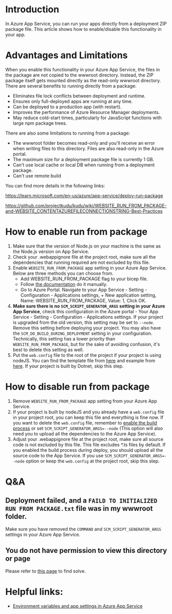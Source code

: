 # Introduction
In Azure App Service, you can run your apps directly from a deployment ZIP package file. This article shows how to enable/disable this functionality in your app.

# Advantages and Limitations
When you enable this functionality in your Azure App Service, the files in the package are not copied to the wwwroot directory. Instead, the ZIP package itself gets mounted directly as the read-only wwwroot directory. There are several benefits to running directly from a package:

* Eliminates file lock conflicts between deployment and runtime.
* Ensures only full-deployed apps are running at any time.
* Can be deployed to a production app (with restart).
* Improves the performance of Azure Resource Manager deployments.
* May reduce cold-start times, particularly for JavaScript functions with large npm package trees.

There are also some limitations to running from a package:
* The wwwroot folder becomes read-only and you'll receive an error when writing files to this directory. Files are also read-only in the Azure portal.
* The maximum size for a deployment package file is currently 1 GB.
* Can't use local cache or local DB when running from a deployment package.
* Can't use remote build

You can find more details in the following links:

https://learn.microsoft.com/en-us/azure/app-service/deploy-run-package

https://github.com/projectkudu/kudu/wiki/WEBSITE_RUN_FROM_PACKAGE-and-WEBSITE_CONTENTAZUREFILECONNECTIONSTRING-Best-Practices

# How to enable run from package
1. Make sure that the version of Node.js on your machine is the same as the Node.js version on App Service.
1. Check your .webappignore file at the project root, make sure all the dependencies that running required are not excluded by this file.
1. Enable `WEBSITE_RUN_FROM_PACKAGE` app setting in your Azure App Service. Below are three methods you can choose from.
   * Add WEBSITE_RUN_FROM_PACKAGE flag to your bicep file.
   * Follow [the documentation](https://learn.microsoft.com/en-us/azure/app-service/deploy-run-package#enable-running-from-package) do it manually.
   * Go to Azure Portal. Navigate to your App Service - Setting - Configuration - Applications settings, + New application setting, Name: WEBSITE_RUN_FROM_PACKAGE, Value: 1, Click OK.
1. **Make sure there is no `SCM_SCRIPT_GENERATOR_ARGS` setting in your Azure App Service**, check this configuration in the Azure portal - Your App Service - Setting - Configuration - Applications settings. If your project is upgraded from the old version, this setting may be set to `--node`. Remove this setting before deploying your project. You may also have the `SCM_DO_BUILD_DURING_DEPLOYMENT` setting in your configuration. Technically, this setting has a lower priority than `WEBSITE_RUN_FROM_PACKAGE`, but for the sake of avoiding confusion, it's best to delete this setting as well.
1. Put the `web.config` file to the root of the project if your project is using nodeJS. You can find the template file from [here](https://github.com/projectkudu/kudu/blob/master/Kudu.Core/Scripts/iisnode.config.template) and example from [here](https://github.com/Azure-Samples/nodejs-docs-hello-world/blob/master/web.config). If your project is built by Dotnet, skip this step.

# How to disable run from package
1. Remove `WEBSITE_RUN_FROM_PACKAGE` app setting from your Azure App Service.
1. If your project is built by nodeJS and you already have a `web.config` file in your project root, you can keep this file and everything is fine now. If you want to delete the `web.config` file, remember to [enable the build process](https://learn.microsoft.com/en-us/azure/app-service/deploy-zip?tabs=cli#enable-build-automation-for-zip-deploy) or set `SCM_SCRIPT_GENERATOR_ARGS=--node` (This option will also need you to upload all the dependencies to the Azure App Service).
1. Adjust your .webappignore file at the project root, make sure all source code is not excluded by this file. This file excludes *.ts files by default. If you enabled the build process during deploy, you should upload all the source code to the App Service. If you use `SCM_SCRIPT_GENERATOR_ARGS=--node` option or keep the `web.config` at the project root, skip this step.

# Q&A
## Deployment failed, and a `FAILD TO INITIALIZED RUN FROM PACKAGE.txt` file was in my wwwroot folder.
Make sure you have removed the `COMMAND` and `SCM_SCRIPT_GENERATOR_ARGS` settings in your Azure App Service.

## You do not have permission to view this directory or page
Please refer to [this page](https://learn.microsoft.com/en-us/azure/app-service/configure-language-nodejs?pivots=platform-windows#you-do-not-have-permission-to-view-this-directory-or-page) to find solve.

# Helpful links:
* [Environment variables and app settings in Azure App Service](https://learn.microsoft.com/en-us/azure/app-service/reference-app-settings)